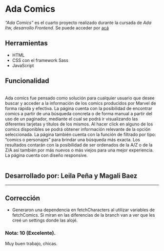 # Ada Comics
*“Ada Comics”* es el cuarto proyecto realizado durante la cursada de *Ada Itw, desarrollo Frontend*.
Se puede acceder por [acá]( https://leilapena.github.io/Ada-Comics/)
<br>
## Herramientas
- HTML
- CSS con el framework Sass
- JavaScript
## Funcionalidad
<br>
Ada comics fue  pensado como solución para  cualquier usuario  que desee  buscar y acceder a la  información de los comics producidos por Marvel  de forma rápida y efectiva.
La página cuenta con la posibilidad de encontrar comics a partir de una búsqueda concreta  o  de forma manual a partir del uso de un paginador, mediante el cual se podrá ir visualizando las diferentes tarjetas y títulos de los mismos.
Al hacer click en alguno de los comics disponibles se podrá obtener información relevante de la opción seleccionada.
La página también cuenta con la función de filtrado por tipo:  “comics o personajes” para brindar una búsqueda más exacta.
Los resultados contarán con la posibilidad de ser ordenados de la A/Z o de la Z/A así también por más nuevos o más viejos para una mejor experiencia.
La página cuenta con diseño responsive.
<br>
 <br>

## Desarrollado por: Leila Peña y Magali Baez


---

## Corrección

- Generaron una dependencia en fetchCharacters al utilizar variables de fetchComics. Si miran en las diferencias de la branch van a ver que les creé un settings donde las alojé.

### Nota: 10 (Excelente).
Muy buen trabajo, chicas.
